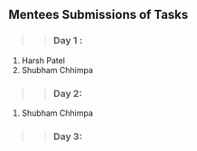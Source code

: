 ## Mentees Submissions of Tasks
>> ### Day 1 : 
1) Harsh Patel 
2) Shubham Chhimpa

>> ### Day 2:
1) Shubham Chhimpa

>> ### Day 3:
